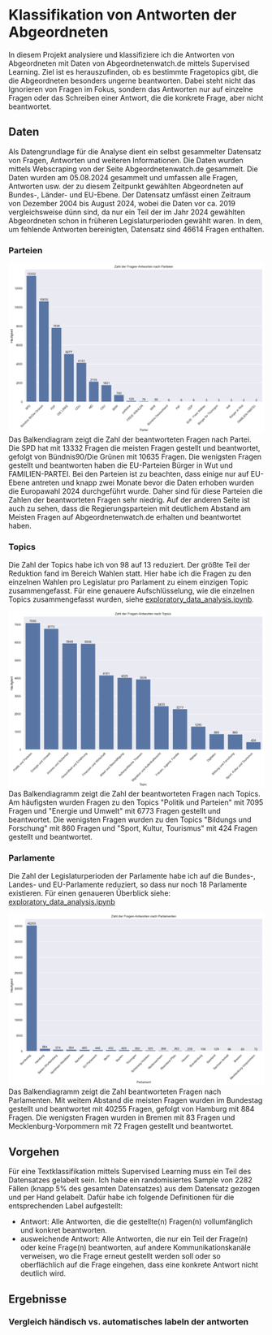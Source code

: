 # Klassifikation von Antworten der Abgeordneten

In diesem Projekt analysiere und klassifiziere ich die Antworten von Abgeordneten mit Daten von Abgeordnetenwatch.de mittels Supervised Learning. Ziel ist es herauszufinden, ob es bestimmte Fragetopics gibt, die die Abgeordneten besonders ungerne beantworten. Dabei steht nicht das Ignorieren von Fragen im Fokus, sondern das Antworten nur auf einzelne Fragen oder das Schreiben einer Antwort, die die konkrete Frage, aber nicht beantwortet.

## Daten
Als Datengrundlage für die Analyse dient ein selbst gesammelter Datensatz von Fragen, Antworten und weiteren Informationen. Die Daten wurden mittels Webscraping von der Seite Abgeordnetenwatch.de gesammelt. Die Daten wurden am 05.08.2024 gesammelt und umfassen alle Fragen, Antworten usw. der zu diesem Zeitpunkt gewählten Abgeordneten auf Bundes-, Länder- und EU-Ebene. Der Datensatz umfässt einen Zeitraum von Dezember 2004 bis August 2024, wobei die Daten vor ca. 2019 vergleichsweise dünn sind, da nur ein Teil der im Jahr 2024 gewählten Abgeordneten schon in früheren Legislaturperioden gewählt waren. In dem, um fehlende Antworten bereinigten, Datensatz sind 46614 Fragen enthalten.

### Parteien
![Balkendiagramm mit Zahl der Antworten nach Partei](images/bar_party_count.png)
Das Balkendiagram zeigt die Zahl der beantworteten Fragen nach Partei. Die SPD hat mit 13332 Fragen die meisten Fragen gestellt und beantwortet, gefolgt von Bündnis90/Die Grünen mit 10635 Fragen. Die wenigsten Fragen gestellt und beantworten haben die EU-Parteien Bürger in Wut und FAMILIEN-PARTEI. Bei den Parteien ist zu beachten, dass einige nur auf EU-Ebene antreten und knapp zwei Monate bevor die Daten erhoben wurden die Europawahl 2024 durchgeführt wurde. Daher sind für diese Parteien die Zahlen der beantworteten Fragen sehr niedrig. Auf der anderen Seite ist auch zu sehen, dass die Regierungsparteien mit deutlichem Abstand am Meisten Fragen auf Abgeordnetenwatch.de erhalten und beantwortet haben.

### Topics
Die Zahl der Topics habe ich von 98 auf 13 reduziert. Der größte Teil der Reduktion fand im Bereich Wahlen statt. Hier habe ich die Fragen zu den einzelnen Wahlen pro Legislatur pro Parlament zu einem einzigen Topic zusammengefasst. Für eine genauere Aufschlüsselung, wie die einzelnen Topics zusammengefasst wurden, siehe [exploratory_data_analysis.ipynb](exploratory_data_analysis.ipynb). 

![Balkendiagramm mit Zahl der Antworten nach Topics](images/bar_topic_count.png)
Das Balkendiagramm zeigt die Zahl der beantworteten Fragen nach Topics. Am häufigsten wurden Fragen zu den Topics "Politik und Parteien" mit 7095 Fragen und "Energie und Umwelt" mit 6773 Fragen gestellt und beantwortet. Die wenigsten Fragen wurden zu den Topics "Bildungs und Forschung" mit 860 Fragen und "Sport, Kultur, Tourismus" mit 424 Fragen gestellt und beantwortet.

### Parlamente
Die Zahl der Legislaturperioden der Parlamente habe ich auf die Bundes-, Landes- und EU-Parlamente reduziert, so dass nur noch 18 Parlamente existieren. Für einen genaueren Überblick siehe: [exploratory_data_analysis.ipynb](exploratory_data_analysis.ipynb)

![Balkendiagramm mit Zahl der Antworten nach Parlament](images/bar_parliament_count.png)
Das Balkendiagramm zeigt die Zahl beantworteten Fragen nach Parlamenten. Mit weitem Abstand die meisten Fragen wurden im Bundestag gestellt und beantwortet mit 40255 Fragen, gefolgt von Hamburg mit 884 Fragen. Die wenigsten Fragen wurden in Bremen mit 83 Fragen und Mecklenburg-Vorpommern mit 72 Fragen gestellt und beantwortet.

## Vorgehen
Für eine Textklassifikation mittels Supervised Learning muss ein Teil des Datensatzes gelabelt sein. Ich habe ein randomisiertes Sample von 2282 Fällen (knapp 5% des gesamten Datensatzes) aus dem Datensatz gezogen und per Hand gelabelt. Dafür habe ich folgende Definitionen für die entsprechenden Label aufgestellt:
- Antwort: Alle Antworten, die die gestellte(n) Fragen(n) vollumfänglich und konkret beantworten.
- ausweichende Antwort: Alle Antworten, die nur ein Teil der Frage(n) oder keine Frage(n) beantworten, auf andere Kommunikationskanäle verweisen, wo die Frage erneut gestellt werden soll oder so oberflächlich auf die Frage eingehen, dass eine konkrete Antwort nicht deutlich wird.

## Ergebnisse

### Vergleich händisch vs. automatisches labeln der antworten
